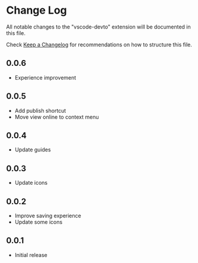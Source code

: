 # Change Log

All notable changes to the "vscode-devto" extension will be documented in this file.

Check [Keep a Changelog](http://keepachangelog.com/) for recommendations on how to structure this file.

## 0.0.6

- Experience improvement

## 0.0.5

- Add publish shortcut
- Move view online to context menu

## 0.0.4

- Update guides

## 0.0.3

- Update icons

## 0.0.2

- Improve saving experience
- Update some icons

## 0.0.1

- Initial release